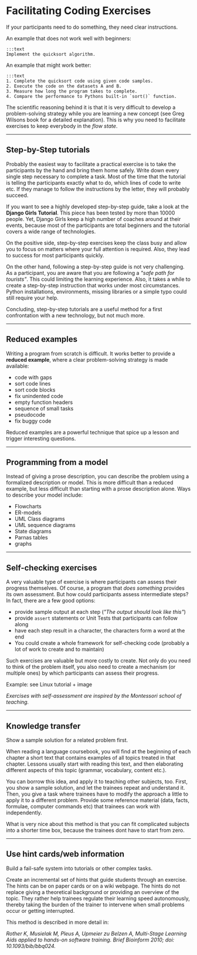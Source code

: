 
# Facilitating Coding Exercises

If your participants need to do something, they need clear instructions.

An example that does not work well with beginners:

    :::text
    Implement the quicksort algorithm.

An example that might work better:

    :::text
    1. Complete the quicksort code using given code samples.
    2. Execute the code on the datasets A and B.
    3. Measure how long the program takes to complete.
    4. Compare the performance to Pythons built-in `sort()` function.

The scientific reasoning behind it is that it is very difficult to develop a problem-solving strategy while you are learning a new concept (see Greg Wilsons book for a detailed explanation). This is why you need to facilitate exercises to keep everybody in the *flow state*.

----

## Step-by-Step tutorials

Probably the easiest way to facilitate a practical exercise is to take the participants by the hand and bring them home safely. Write down every single step necessary to complete a task. Most of the time that the tutorial is telling the participants exactly what to do, which lines of code to write etc. If they manage to follow the instructions by the letter, they will probably succeed.

If you want to see a highly developed step-by-step guide, take a look at the **Django Girls Tutorial**. This piece has been tested by more than 10000 people. Yet, Django Girls keep a high number of coaches around at their events, because most of the participants are total beginners and the tutorial covers a wide range of technologies.

On the positive side, step-by-step exercises keep the class busy and allow you to focus on matters where your full attention is required. Also, they lead to success for most participants quickly.

On the other hand, following a step-by-step guide is not very challenging. As a participant, you are aware that you are following a *"safe path for tourists"*. This could limiting the learning experience. Also, it takes a while to create a step-by-step instruction that works under most circumstances. Python installations, environments, missing libraries or a simple typo could still require your help.

Concluding, step-by-step tutorials are a useful method for a first confrontation with a new technology, but not much more.

----

## Reduced examples

Writing a program from scratch is difficult. It works better to provide a **reduced example**, where a clear problem-solving strategy is made available:

* code with gaps		
* sort code lines		
* sort code blocks
* fix unindented code
* empty function headers
* sequence of small tasks
* pseudocode
* fix buggy code

Reduced examples are a powerful technique that spice up a lesson and trigger interesting questions.

----

## Programming from a model

Instead of giving a prose description, you can describe the problem using a formalized description or model. This is more difficult than a reduced example, but less difficult than starting with a prose description alone. Ways to describe your model include:

* Flowcharts
* ER-models
* UML Class diagrams
* UML sequence diagrams
* State diagrams
* Parnas tables
* graphs

----

## Self-checking exercises

A very valuable type of exercise is where participants can assess their progress themselves. Of course, a program that *does something* provides its own assessment. But how could participants assess intermediate steps? In fact, there are a few good options:

* provide sample output at each step (*"The output should look like this"*)
* provide `assert` statements or Unit Tests that participants can follow along
* have each step result in a character, the characters form a word at the end
* You could create a whole framework for self-checking code (probably a lot of work to create and to maintain)

Such exercises are valuable but more costly to create. Not only do you need to think of the problem itself, you also need to create a mechanism (or multiple ones) by which participants can assess their progress.

Example: see Linux tutorial + image

*Exercises with self-assessment are inspired by the Montessori school of teaching.*

----

## Knowledge transfer

Show a sample solution for a related problem first.

When reading a language coursebook, you will find at the beginning of
each chapter a short text that contains examples of all topics treated
in that chapter. Lessons usually start with reading this text, and then
elaborating different aspects of this topic (grammar, vocabulary,
content etc.).

You can borrow this idea, and apply it to teaching other subjects, too.
First, you show a sample solution, and let the trainees repeat and
understand it. Then, you give a task where trainees have to modify the
approach a little to apply it to a different problem. Provide some
reference material (data, facts, formulae, computer commands etc) that
trainees can work with independently.

What is very nice about this method is that you can fit complicated
subjects into a shorter time box, because the trainees dont have to
start from zero.

----

## Use hint cards/web information

Build a fail-safe system into tutorials or other complex tasks.

Create an incremental set of hints that guide students through an
exercise. The hints can be on paper cards or on a wiki webpage. The
hints do not replace giving a theoretical background or providing an
overview of the topic. They rather help trainees regulate their learning
speed autonomously, thereby taking the burden of the trainer to
intervene when small problems occur or getting interrupted.

This method is described in more detail in:

*Rother K, Musielak M, Pleus A, Upmeier zu Belzen A, Multi-Stage Learning
Aids applied to hands-on software training. Brief Bioinform 2010; doi:
10.1093/bib/bbq024.*
